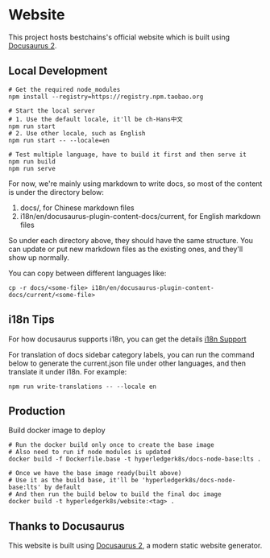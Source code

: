 # Website

This project hosts bestchains's official website which is built using [Docusaurus 2](https://docusaurus.io/).

## Local Development

```
# Get the required node_modules
npm install --registry=https://registry.npm.taobao.org

# Start the local server
# 1. Use the default locale, it'll be ch-Hans中文
npm run start
# 2. Use other locale, such as English
npm run start -- --locale=en

# Test multiple language, have to build it first and then serve it
npm run build
npm run serve
```

For now, we're mainly using markdown to write docs, so most of the content is under the directory below:
1. docs/, for Chinese markdown files
2. i18n/en/docusaurus-plugin-content-docs/current, for English markdown files

So under each directory above, they should have the same structure. You can update or put new markdown files as the existing ones, and they'll show up normally.

You can copy between different languages like:
```
cp -r docs/<some-file> i18n/en/docusaurus-plugin-content-docs/current/<some-file>
```

## i18n Tips
For how docusaurus supports i18n, you can get the details [i18n Support](https://docusaurus.io/docs/i18n/introduction)

For translation of docs sidebar category labels, you can run the command below to generate the current.json file under other languages, and then translate it under i18n. For example:
```
npm run write-translations -- --locale en
```

## Production

Build docker image to deploy
```
# Run the docker build only once to create the base image
# Also need to run if node modules is updated
docker build -f Dockerfile.base -t hyperledgerk8s/docs-node-base:lts .

# Once we have the base image ready(built above)
# Use it as the build base, it'll be 'hyperledgerk8s/docs-node-base:lts' by default
# And then run the build below to build the final doc image
docker build -t hyperledgerk8s/website:<tag> .
```

## Thanks to Docusaurus
This website is built using [Docusaurus 2](https://docusaurus.io/), a modern static website generator.